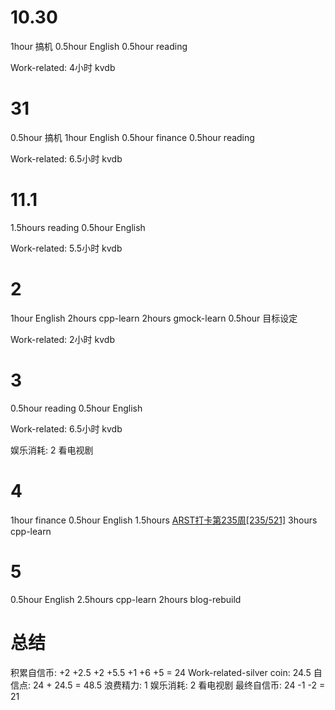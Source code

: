 # 10.30
1hour 搞机
0.5hour English
0.5hour reading

Work-related:
4小时 kvdb

# 31
0.5hour 搞机
1hour English
0.5hour finance
0.5hour reading

Work-related:
6.5小时 kvdb

# 11.1
1.5hours reading
0.5hour English

Work-related:
5.5小时 kvdb

# 2
1hour English
2hours cpp-learn
2hours gmock-learn
0.5hour 目标设定

Work-related:
2小时 kvdb

# 3
0.5hour reading
0.5hour English

Work-related:
6.5小时 kvdb

娱乐消耗: 2 看电视剧

# 4
1hour finance
0.5hour English 
1.5hours [ARST打卡第235周[235/521]](https://www.wolfdan.cn/ARST%E6%89%93%E5%8D%A1%E7%AC%AC235%E5%91%A8-235-521/)
3hours cpp-learn

# 5
0.5hour English
2.5hours cpp-learn
2hours blog-rebuild

# 总结
积累自信币: +2 +2.5 +2 +5.5 +1 +6 +5 = 24
Work-related-silver coin: 24.5
自信点: 24 + 24.5 = 48.5
浪费精力: 1
娱乐消耗: 2 看电视剧
最终自信币: 24 -1 -2 = 21

